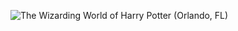 ![The Wizarding World of Harry Potter (Orlando, FL)](http://laurenpepperman.com/2014/florida/photos/universal12.jpg)
